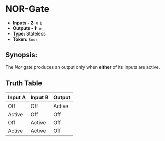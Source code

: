 # NOR-Gate

* **Inputs - 2:** `0` `1`
* **Outputs - 1:** `o`
* **Type:** Stateless
* **Token:** `$nor`

## Synopsis: 
The *Nor* gate produces an output only when **either** of its inputs are active.

## Truth Table
| Input A | Input B | Output |
|---------|---------|--------|
| Off     | Off     | Active |
| Active  | Off     | Off    |
| Off     | Active  | Off    |
| Active  | Active  | Off    |